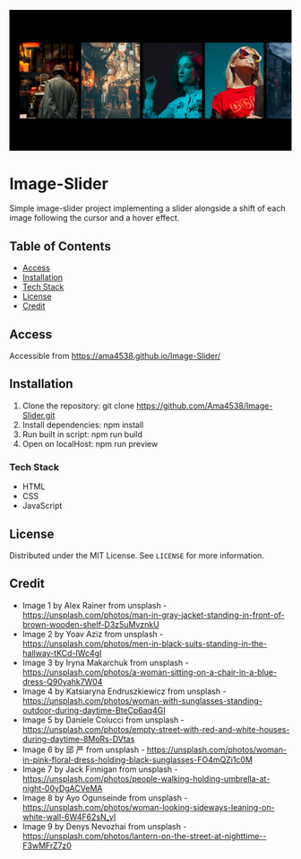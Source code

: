 ![Screenshot](./Image/Screenshot.png)

# Image-Slider
Simple image-slider project implementing a slider alongside a shift of each image following the cursor and a hover effect.

## Table of Contents
- [Access](#Access)
- [Installation](#installation)
- [Tech Stack](#tech-stack)
- [License](#license)
- [Credit](#Credit)

## Access
Accessible from https://ama4538.github.io/Image-Slider/

## Installation
1. Clone the repository: git clone https://github.com/Ama4538/Image-Slider.git
2. Install dependencies: npm install
3. Run built in script: npm run build
4. Open on localHost: npm run preview

### Tech Stack
- HTML
- CSS
- JavaScript

## License
Distributed under the MIT License. See `LICENSE` for more information.

## Credit
- Image 1 by Alex Rainer from unsplash - https://unsplash.com/photos/man-in-gray-jacket-standing-in-front-of-brown-wooden-shelf-D3z5uMvznkU
- Image 2 by Yoav Aziz from unsplash - https://unsplash.com/photos/men-in-black-suits-standing-in-the-hallway-tKCd-IWc4gI
- Image 3 by Iryna Makarchuk from unsplash - https://unsplash.com/photos/a-woman-sitting-on-a-chair-in-a-blue-dress-Q90yahk7W04
- Image 4 by Katsiaryna Endruszkiewicz from unsplash - https://unsplash.com/photos/woman-with-sunglasses-standing-outdoor-during-daytime-BteCp6aq4GI
- Image 5 by Daniele Colucci from unsplash - https://unsplash.com/photos/empty-street-with-red-and-white-houses-during-daytime-8MoRs-DVtas
- Image 6 by 邱 严 from unsplash - https://unsplash.com/photos/woman-in-pink-floral-dress-holding-black-sunglasses-FO4mQZi1c0M
- Image 7 by Jack Finnigan from unsplash - https://unsplash.com/photos/people-walking-holding-umbrella-at-night-00yDgACVeMA
- Image 8 by Ayo Ogunseinde from unsplash - https://unsplash.com/photos/woman-looking-sideways-leaning-on-white-wall-6W4F62sN_yI
- Image 9 by Denys Nevozhai from unsplash - https://unsplash.com/photos/lantern-on-the-street-at-nighttime--F3wMFrZ7z0